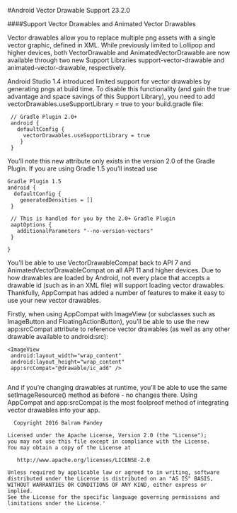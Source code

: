#Android Vector Drawable Support 23.2.0

####Support Vector Drawables and Animated Vector Drawables


Vector drawables allow you to replace multiple png assets with a single vector graphic, defined in XML. While previously limited to Lollipop and higher devices, both VectorDrawable and AnimatedVectorDrawable are now available through two new Support Libraries support-vector-drawable and animated-vector-drawable, respectively.

Android Studio 1.4 introduced limited support for vector drawables by generating pngs at build time. To disable this functionality (and gain the true advantage and space savings of this Support Library), you need to add vectorDrawables.useSupportLibrary = true to your build.gradle file:

```
 // Gradle Plugin 2.0+  
 android {  
   defaultConfig {  
     vectorDrawables.useSupportLibrary = true  
    }  
 } 
 ```
 
  You’ll note this new attribute only exists in the version 2.0 of the Gradle Plugin. If you are using Gradle 1.5 you’ll instead use

 ```
Gradle Plugin 1.5  
 android {  
   defaultConfig {  
     generatedDensities = []  
  }  

  // This is handled for you by the 2.0+ Gradle Plugin  
  aaptOptions {  
    additionalParameters "--no-version-vectors"  
  }  
  
 }  
 ```
 
 You’ll be able to use VectorDrawableCompat back to API 7 and AnimatedVectorDrawableCompat on all API 11 and higher devices. Due to how drawables are loaded by Android, not every place that accepts a drawable id (such as in an XML file) will support loading vector drawables. Thankfully, AppCompat has added a number of features to make it easy to use your new vector drawables.

Firstly, when using AppCompat with ImageView (or subclasses such as ImageButton and FloatingActionButton), you’ll be able to use the new app:srcCompat attribute to reference vector drawables (as well as any other drawable available to android:src):

 ```
<ImageView  
  android:layout_width="wrap_content"  
  android:layout_height="wrap_content"  
  app:srcCompat="@drawable/ic_add" />  
  
   ```
   
   And if you’re changing drawables at runtime, you’ll be able to use the same setImageResource() method as before - no changes there. Using AppCompat and app:srcCompat is the most foolproof method of integrating vector drawables into your app.
   
   
   
 ```
   Copyright 2016 Balram Pandey

Licensed under the Apache License, Version 2.0 (the "License");
you may not use this file except in compliance with the License.
You may obtain a copy of the License at

    http://www.apache.org/licenses/LICENSE-2.0

Unless required by applicable law or agreed to in writing, software
distributed under the License is distributed on an "AS IS" BASIS,
WITHOUT WARRANTIES OR CONDITIONS OF ANY KIND, either express or implied.
See the License for the specific language governing permissions and
limitations under the License.'

 ```
